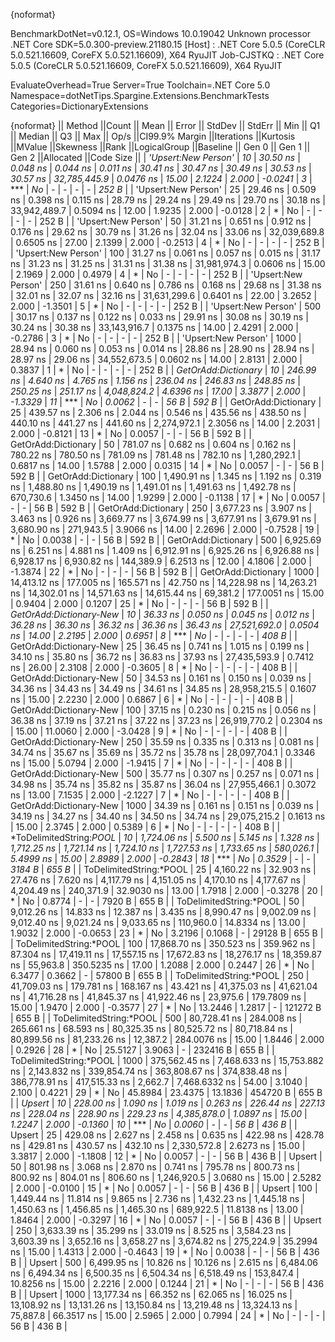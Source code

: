{noformat}

BenchmarkDotNet=v0.12.1, OS=Windows 10.0.19042
Unknown processor
.NET Core SDK=5.0.300-preview.21180.15
  [Host]     : .NET Core 5.0.5 (CoreCLR 5.0.521.16609, CoreFX 5.0.521.16609), X64 RyuJIT
  Job-CJSTKQ : .NET Core 5.0.5 (CoreCLR 5.0.521.16609, CoreFX 5.0.521.16609), X64 RyuJIT

EvaluateOverhead=True  Server=True  Toolchain=.NET Core 5.0  
Namespace=dotNetTips.Spargine.Extensions.BenchmarkTests  Categories=DictionaryExtensions  

{noformat}
||                 Method ||Count ||         Mean ||       Error ||       StdDev ||      StdErr ||          Min ||           Q1 ||       Median ||           Q3 ||          Max ||        Op/s ||CI99.9% Margin ||Iterations ||Kurtosis ||MValue ||Skewness ||Rank ||LogicalGroup ||Baseline ||  Gen 0 ||  Gen 1 ||  Gen 2 ||Allocated ||Code Size ||
|     *'Upsert:New Person'* |    *10* |      *30.50 ns* |     *0.048 ns* |      *0.044 ns* |     *0.011 ns* |      *30.41 ns* |      *30.47 ns* |      *30.49 ns* |      *30.53 ns* |      *30.57 ns* | *32,785,445.9* |      *0.0476 ns* |      *15.00* |   *2.1224* |  *2.000* |  *-0.0241* |    *3* |            *** |       *No* |       *-* |       *-* |       *-* |         *-* |     *252 B* |
|     'Upsert:New Person' |    25 |      29.46 ns |     0.509 ns |      0.398 ns |     0.115 ns |      28.79 ns |      29.24 ns |      29.49 ns |      29.70 ns |      30.18 ns | 33,942,489.7 |      0.5094 ns |      12.00 |   1.9235 |  2.000 |  -0.0128 |    2 |            * |       No |       - |       - |       - |         - |     252 B |
|     'Upsert:New Person' |    50 |      31.21 ns |     0.651 ns |      0.912 ns |     0.176 ns |      29.62 ns |      30.79 ns |      31.26 ns |      32.04 ns |      33.06 ns | 32,039,689.8 |      0.6505 ns |      27.00 |   2.1399 |  2.000 |  -0.2513 |    4 |            * |       No |       - |       - |       - |         - |     252 B |
|     'Upsert:New Person' |   100 |      31.27 ns |     0.061 ns |      0.057 ns |     0.015 ns |      31.17 ns |      31.23 ns |      31.25 ns |      31.31 ns |      31.38 ns | 31,981,974.3 |      0.0606 ns |      15.00 |   2.1969 |  2.000 |   0.4979 |    4 |            * |       No |       - |       - |       - |         - |     252 B |
|     'Upsert:New Person' |   250 |      31.61 ns |     0.640 ns |      0.786 ns |     0.168 ns |      29.68 ns |      31.38 ns |      32.01 ns |      32.07 ns |      32.16 ns | 31,631,299.6 |      0.6401 ns |      22.00 |   3.2652 |  2.000 |  -1.3501 |    5 |            * |       No |       - |       - |       - |         - |     252 B |
|     'Upsert:New Person' |   500 |      30.17 ns |     0.137 ns |      0.122 ns |     0.033 ns |      29.91 ns |      30.08 ns |      30.19 ns |      30.24 ns |      30.38 ns | 33,143,916.7 |      0.1375 ns |      14.00 |   2.4291 |  2.000 |  -0.2786 |    3 |            * |       No |       - |       - |       - |         - |     252 B |
|     'Upsert:New Person' |  1000 |      28.94 ns |     0.060 ns |      0.053 ns |     0.014 ns |      28.86 ns |      28.90 ns |      28.94 ns |      28.97 ns |      29.06 ns | 34,552,673.5 |      0.0602 ns |      14.00 |   2.8131 |  2.000 |   0.3837 |    1 |            * |       No |       - |       - |       - |         - |     252 B |
|     *GetOrAdd:Dictionary* |    *10* |     *246.99 ns* |     *4.640 ns* |      *4.765 ns* |     *1.156 ns* |     *236.04 ns* |     *246.83 ns* |     *248.85 ns* |     *250.25 ns* |     *251.17 ns* |  *4,048,824.2* |      *4.6396 ns* |      *17.00* |   *3.3877* |  *2.000* |  *-1.3329* |   *11* |            *** |       *No* |  *0.0062* |       *-* |       *-* |      *56 B* |     *592 B* |
|     GetOrAdd:Dictionary |    25 |     439.57 ns |     2.306 ns |      2.044 ns |     0.546 ns |     435.56 ns |     438.50 ns |     440.10 ns |     441.27 ns |     441.60 ns |  2,274,972.1 |      2.3056 ns |      14.00 |   2.2031 |  2.000 |  -0.8121 |   13 |            * |       No |  0.0057 |       - |       - |      56 B |     592 B |
|     GetOrAdd:Dictionary |    50 |     781.07 ns |     0.682 ns |      0.604 ns |     0.162 ns |     780.22 ns |     780.50 ns |     781.09 ns |     781.48 ns |     782.10 ns |  1,280,292.1 |      0.6817 ns |      14.00 |   1.5788 |  2.000 |   0.0315 |   14 |            * |       No |  0.0057 |       - |       - |      56 B |     592 B |
|     GetOrAdd:Dictionary |   100 |   1,490.91 ns |     1.345 ns |      1.192 ns |     0.319 ns |   1,488.80 ns |   1,490.19 ns |   1,491.01 ns |   1,491.63 ns |   1,492.78 ns |    670,730.6 |      1.3450 ns |      14.00 |   1.9299 |  2.000 |  -0.1138 |   17 |            * |       No |  0.0057 |       - |       - |      56 B |     592 B |
|     GetOrAdd:Dictionary |   250 |   3,677.23 ns |     3.907 ns |      3.463 ns |     0.926 ns |   3,669.77 ns |   3,674.99 ns |   3,677.91 ns |   3,679.91 ns |   3,680.90 ns |    271,943.5 |      3.9066 ns |      14.00 |   2.2696 |  2.000 |  -0.7528 |   19 |            * |       No |  0.0038 |       - |       - |      56 B |     592 B |
|     GetOrAdd:Dictionary |   500 |   6,925.69 ns |     6.251 ns |      4.881 ns |     1.409 ns |   6,912.91 ns |   6,925.26 ns |   6,926.88 ns |   6,928.17 ns |   6,930.82 ns |    144,389.9 |      6.2513 ns |      12.00 |   4.1806 |  2.000 |  -1.3874 |   22 |            * |       No |       - |       - |       - |      56 B |     592 B |
|     GetOrAdd:Dictionary |  1000 |  14,413.12 ns |   177.005 ns |    165.571 ns |    42.750 ns |  14,228.98 ns |  14,263.21 ns |  14,302.01 ns |  14,571.63 ns |  14,615.44 ns |     69,381.2 |    177.0051 ns |      15.00 |   0.9404 |  2.000 |   0.1207 |   25 |            * |       No |       - |       - |       - |      56 B |     592 B |
| *GetOrAdd:Dictionary-New* |    *10* |      *36.33 ns* |     *0.050 ns* |      *0.045 ns* |     *0.012 ns* |      *36.28 ns* |      *36.30 ns* |      *36.32 ns* |      *36.36 ns* |      *36.43 ns* | *27,521,692.0* |      *0.0504 ns* |      *14.00* |   *2.2195* |  *2.000* |   *0.6951* |    *8* |            *** |       *No* |       *-* |       *-* |       *-* |         *-* |     *408 B* |
| GetOrAdd:Dictionary-New |    25 |      36.45 ns |     0.741 ns |      1.015 ns |     0.199 ns |      34.10 ns |      35.80 ns |      36.72 ns |      36.83 ns |      37.93 ns | 27,435,593.9 |      0.7412 ns |      26.00 |   2.3108 |  2.000 |  -0.3605 |    8 |            * |       No |       - |       - |       - |         - |     408 B |
| GetOrAdd:Dictionary-New |    50 |      34.53 ns |     0.161 ns |      0.150 ns |     0.039 ns |      34.36 ns |      34.43 ns |      34.49 ns |      34.61 ns |      34.85 ns | 28,958,215.5 |      0.1607 ns |      15.00 |   2.2230 |  2.000 |   0.6867 |    6 |            * |       No |       - |       - |       - |         - |     408 B |
| GetOrAdd:Dictionary-New |   100 |      37.15 ns |     0.230 ns |      0.215 ns |     0.056 ns |      36.38 ns |      37.19 ns |      37.21 ns |      37.22 ns |      37.23 ns | 26,919,770.2 |      0.2304 ns |      15.00 |  11.0060 |  2.000 |  -3.0428 |    9 |            * |       No |       - |       - |       - |         - |     408 B |
| GetOrAdd:Dictionary-New |   250 |      35.59 ns |     0.335 ns |      0.313 ns |     0.081 ns |      34.74 ns |      35.67 ns |      35.69 ns |      35.72 ns |      35.78 ns | 28,097,704.1 |      0.3346 ns |      15.00 |   5.0794 |  2.000 |  -1.9415 |    7 |            * |       No |       - |       - |       - |         - |     408 B |
| GetOrAdd:Dictionary-New |   500 |      35.77 ns |     0.307 ns |      0.257 ns |     0.071 ns |      34.98 ns |      35.74 ns |      35.82 ns |      35.87 ns |      36.04 ns | 27,955,466.1 |      0.3072 ns |      13.00 |   7.1535 |  2.000 |  -2.1227 |    7 |            * |       No |       - |       - |       - |         - |     408 B |
| GetOrAdd:Dictionary-New |  1000 |      34.39 ns |     0.161 ns |      0.151 ns |     0.039 ns |      34.19 ns |      34.27 ns |      34.40 ns |      34.50 ns |      34.74 ns | 29,075,215.2 |      0.1613 ns |      15.00 |   2.3745 |  2.000 |   0.5389 |    6 |            * |       No |       - |       - |       - |         - |     408 B |
| *ToDelimitedString:*POOL* |    *10* |   *1,724.06 ns* |     *5.500 ns* |      *5.145 ns* |     *1.328 ns* |   *1,712.25 ns* |   *1,721.14 ns* |   *1,724.10 ns* |   *1,727.53 ns* |   *1,733.65 ns* |    *580,026.1* |      *5.4999 ns* |      *15.00* |   *2.8989* |  *2.000* |  *-0.2843* |   *18* |            *** |       *No* |  *0.3529* |       *-* |       *-* |    *3184 B* |     *655 B* |
| ToDelimitedString:*POOL |    25 |   4,160.22 ns |    32.903 ns |     27.476 ns |     7.620 ns |   4,117.79 ns |   4,151.05 ns |   4,170.10 ns |   4,177.67 ns |   4,204.49 ns |    240,371.9 |     32.9030 ns |      13.00 |   1.7918 |  2.000 |  -0.3278 |   20 |            * |       No |  0.8774 |       - |       - |    7920 B |     655 B |
| ToDelimitedString:*POOL |    50 |   9,012.26 ns |    14.833 ns |     12.387 ns |     3.435 ns |   8,990.47 ns |   9,002.09 ns |   9,012.40 ns |   9,021.24 ns |   9,033.65 ns |    110,960.0 |     14.8334 ns |      13.00 |   1.9032 |  2.000 |  -0.0653 |   23 |            * |       No |  3.2196 |  0.1068 |       - |   29128 B |     655 B |
| ToDelimitedString:*POOL |   100 |  17,868.70 ns |   350.523 ns |    359.962 ns |    87.304 ns |  17,419.11 ns |  17,557.15 ns |  17,672.83 ns |  18,276.17 ns |  18,359.87 ns |     55,963.8 |    350.5235 ns |      17.00 |   1.2088 |  2.000 |   0.2447 |   26 |            * |       No |  6.3477 |  0.3662 |       - |   57800 B |     655 B |
| ToDelimitedString:*POOL |   250 |  41,709.03 ns |   179.781 ns |    168.167 ns |    43.421 ns |  41,375.03 ns |  41,621.04 ns |  41,716.28 ns |  41,845.37 ns |  41,922.46 ns |     23,975.6 |    179.7809 ns |      15.00 |   1.9470 |  2.000 |  -0.3577 |   27 |            * |       No | 13.2446 |  1.2817 |       - |  121272 B |     655 B |
| ToDelimitedString:*POOL |   500 |  80,728.41 ns |   284.008 ns |    265.661 ns |    68.593 ns |  80,325.35 ns |  80,525.72 ns |  80,718.84 ns |  80,899.56 ns |  81,233.26 ns |     12,387.2 |    284.0076 ns |      15.00 |   1.8446 |  2.000 |   0.2926 |   28 |            * |       No | 25.5127 |  3.9063 |       - |  232416 B |     655 B |
| ToDelimitedString:*POOL |  1000 | 375,562.45 ns | 7,468.633 ns | 15,753.882 ns | 2,143.832 ns | 339,854.74 ns | 363,808.67 ns | 374,838.48 ns | 386,778.91 ns | 417,515.33 ns |      2,662.7 |  7,468.6332 ns |      54.00 |   3.1040 |  2.100 |   0.4221 |   29 |            * |       No | 45.8984 | 23.4375 | 13.1836 |  454720 B |     655 B |
|                  *Upsert* |    *10* |     *228.00 ns* |     *1.090 ns* |      *1.019 ns* |     *0.263 ns* |     *226.44 ns* |     *227.13 ns* |     *228.04 ns* |     *228.90 ns* |     *229.23 ns* |  *4,385,878.0* |      *1.0897 ns* |      *15.00* |   *1.2247* |  *2.000* |  *-0.1360* |   *10* |            *** |       *No* |  *0.0060* |       *-* |       *-* |      *56 B* |     *436 B* |
|                  Upsert |    25 |     429.08 ns |     2.627 ns |      2.458 ns |     0.635 ns |     422.98 ns |     428.78 ns |     429.81 ns |     430.57 ns |     432.10 ns |  2,330,572.8 |      2.6273 ns |      15.00 |   3.3817 |  2.000 |  -1.1808 |   12 |            * |       No |  0.0057 |       - |       - |      56 B |     436 B |
|                  Upsert |    50 |     801.98 ns |     3.068 ns |      2.870 ns |     0.741 ns |     795.78 ns |     800.73 ns |     800.92 ns |     804.01 ns |     806.60 ns |  1,246,920.5 |      3.0680 ns |      15.00 |   2.5282 |  2.000 |  -0.0100 |   15 |            * |       No |  0.0057 |       - |       - |      56 B |     436 B |
|                  Upsert |   100 |   1,449.44 ns |    11.814 ns |      9.865 ns |     2.736 ns |   1,432.23 ns |   1,445.18 ns |   1,450.63 ns |   1,456.85 ns |   1,465.30 ns |    689,922.5 |     11.8138 ns |      13.00 |   1.8464 |  2.000 |  -0.3297 |   16 |            * |       No |  0.0057 |       - |       - |      56 B |     436 B |
|                  Upsert |   250 |   3,633.39 ns |    35.299 ns |     33.019 ns |     8.525 ns |   3,584.23 ns |   3,603.39 ns |   3,652.16 ns |   3,658.27 ns |   3,674.82 ns |    275,224.9 |     35.2994 ns |      15.00 |   1.4313 |  2.000 |  -0.4643 |   19 |            * |       No |  0.0038 |       - |       - |      56 B |     436 B |
|                  Upsert |   500 |   6,499.95 ns |    10.826 ns |     10.126 ns |     2.615 ns |   6,484.06 ns |   6,494.34 ns |   6,500.35 ns |   6,504.34 ns |   6,518.49 ns |    153,847.4 |     10.8256 ns |      15.00 |   2.2216 |  2.000 |   0.1244 |   21 |            * |       No |       - |       - |       - |      56 B |     436 B |
|                  Upsert |  1000 |  13,177.34 ns |    66.352 ns |     62.065 ns |    16.025 ns |  13,108.92 ns |  13,131.26 ns |  13,150.84 ns |  13,219.48 ns |  13,324.13 ns |     75,887.8 |     66.3517 ns |      15.00 |   2.5965 |  2.000 |   0.7994 |   24 |            * |       No |       - |       - |       - |      56 B |     436 B |
